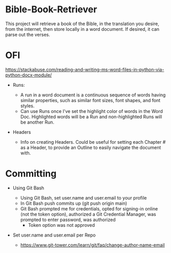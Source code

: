 # Bible-Book-Retriever
This project will retrieve a book of the Bible, in the translation you desire, from the internet, then store locally in a word document. If desired, it can parse out the verses.

# OFI
https://stackabuse.com/reading-and-writing-ms-word-files-in-python-via-python-docx-module/
- Runs: 
   * A run in a word document is a continuous sequence of words having similar properties, such as similar font sizes, font shapes, and font styles.
   * Can use Runs once I've set the highlight color of words in the Word Doc. Highlighted words will be a Run and non-highlighted Runs will be another Run.

- Headers
   * Info on creating Headers. Could be useful for setting each Chapter # as a Header, to provide an Outline to easily navigate the document with.


# Committing 
- Using Git Bash
   * Using Git Bash, set user.name and user.email to your profile
   * In Git Bash push commits up (git push origin main)
   * Git Bash prompted me for credentials, opted for signing-in online (not the token option), authorized a Git Credential Manager, was prompted to enter password, was authorized
      * Token option was not approved

- Set user.name and user.email per Repo
   * https://www.git-tower.com/learn/git/faq/change-author-name-email

